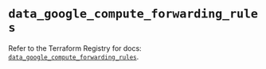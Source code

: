 # `data_google_compute_forwarding_rules`

Refer to the Terraform Registry for docs: [`data_google_compute_forwarding_rules`](https://registry.terraform.io/providers/hashicorp/google/5.32.0/docs/data-sources/compute_forwarding_rules).
